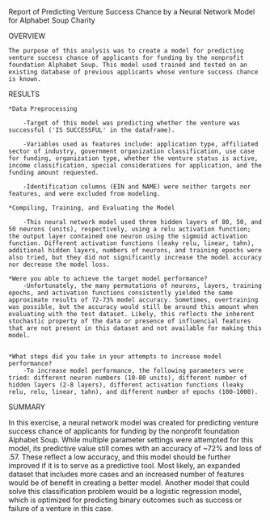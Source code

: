 Report of Predicting Venture Success Chance by a Neural Network Model for Alphabet Soup Charity 

OVERVIEW

    The purpose of this analysis was to create a model for predicting venture success chance of applicants for funding by the nonprofit foundation Alphabet Soup. This model used trained and tested on an existing database of previous applicants whose venture success chance is known. 

RESULTS

    *Data Preprocessing

        -Target of this model was predicting whether the venture was successful ('IS SUCCESSFUL' in the dataframe).
    
        -Variables used as features include: application type, affiliated sector of industry, government organization classification, use case for funding, organization type, whether the venture status is active, income classification, special considerations for application, and the funding amount requested. 
    
        -Identification columns (EIN and NAME) were neither targets nor features, and were excluded from modeling.

    *Compiling, Training, and Evaluating the Model

        -This neural network model used three hidden layers of 80, 50, and 50 neurons (units), respectively, using a relu activation function; the output layer contained one neuron using the sigmoid activation function. Different activation functions (leaky relu, linear, tahn), additional hidden layers, numbers of neurons, and training epochs were also tried, but they did not significantly increase the model accuracy nor decrease the model loss. 

    *Were you able to achieve the target model performance?
        -Unfortunately, the many permutations of neurons, layers, training epochs, and activation functions consistently yielded the same approximate results of 72-73% model accuracy. Sometimes, overtraining was possible, but the accuracy would still be around this amount when evaluating with the test dataset. Likely, this reflects the inherent stochastic property of the data or presence of influencial features that are not present in this dataset and not available for making this model.


    *What steps did you take in your attempts to increase model performance?
        -To increase model performance, the following parameters were tried: different neuron numbers (10-80 units), different number of hidden layers (2-8 layers), different activation functions (leaky relu, relu, linear, tahn), and different number of epochs (100-1000).

SUMMARY

In this exercise, a neural network model was created for predicting venture success chance of applicants for funding by the nonprofit foundation Alphabet Soup. While multiple parameter settings were attempted for this model, its predictive value still comes with an accuracy of ~72% and loss of .57. These reflect a low accuracy, and this model should be further improved if it is to serve as a predictive tool. Most likely, an expanded dataset that includes more cases and an increased number of features would be of benefit in creating a better model. Another model that could solve this classification problem would be a logistic regression model, which is optimized for predicting binary outcomes such as success or failure of a venture in this case.


